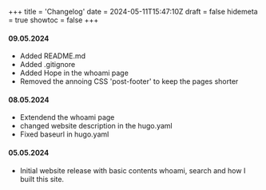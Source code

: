 +++
title = 'Changelog'
date = 2024-05-11T15:47:10Z
draft = false
hidemeta = true
showtoc = false
+++

#### 09.05.2024

* Added README.md
* Added .gitignore
* Added Hope in the whoami page
* Removed the annoing CSS 'post-footer' to keep the pages shorter

#### 08.05.2024

* Extendend the whoami page
* changed website description in the hugo.yaml
* Fixed baseurl in hugo.yaml

#### 05.05.2024

* Initial website release with basic contents whoami, search and how I built this site.
